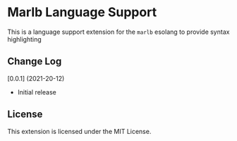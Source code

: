 # Marlb Language Support

This is a language support extension for the `marlb` esolang to provide syntax highlighting


## Change Log

[0.0.1] (2021-20-12)
- Initial release

## License

This extension is licensed under the MIT License.
